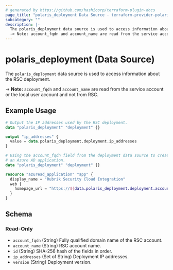 ```yaml
---
# generated by https://github.com/hashicorp/terraform-plugin-docs
page_title: "polaris_deployment Data Source - terraform-provider-polaris"
subcategory: ""
description: |-
  The polaris_deployment data source is used to access information about the RSC deployment.
  -> Note: account_fqdn and account_name are read from the service account or the local user account and not from RSC.
---
```


# polaris_deployment (Data Source)

The `polaris_deployment` data source is used to access information about the RSC deployment.

-> **Note:** `account_fqdn` and `account_name` are read from the service account or the local user account and not from RSC.

## Example Usage

```terraform
# Output the IP addresses used by the RSC deployment.
data "polaris_deployment" "deployment" {}

output "ip_addresses" {
  value = data.polaris_deployment.deployment.ip_addresses
}

# Using the account_fqdn field from the deployment data source to create
# an Azure AD application.
data "polaris_deployment" "deployment" {}

resource "azuread_application" "app" {
  display_name = "Rubrik Security Cloud Integration"
  web {
    homepage_url = "https://${data.polaris_deployment.deployment.account_fqdn}/setup_azure"
  }
}
```

<!-- schema generated by tfplugindocs -->
## Schema

### Read-Only

- `account_fqdn` (String) Fully qualified domain name of the RSC account.
- `account_name` (String) RSC account name.
- `id` (String) SHA-256 hash of the fields in order.
- `ip_addresses` (Set of String) Deployment IP addresses.
- `version` (String) Deployment version.
